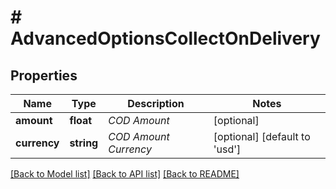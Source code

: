 # # AdvancedOptionsCollectOnDelivery

## Properties

Name | Type | Description | Notes
------------ | ------------- | ------------- | -------------
**amount** | **float** | _COD Amount_ | [optional]
**currency** | **string** | _COD Amount Currency_ | [optional] [default to 'usd']

[[Back to Model list]](../../README.md#models) [[Back to API list]](../../README.md#endpoints) [[Back to README]](../../README.md)
